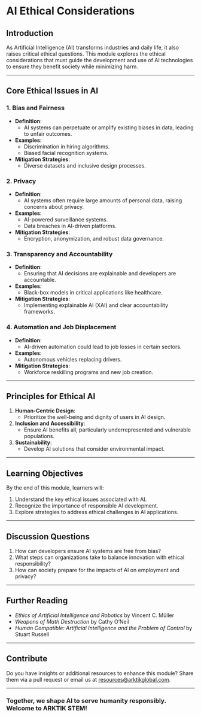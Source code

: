 # **AI Ethical Considerations**

## **Introduction**
As Artificial Intelligence (AI) transforms industries and daily life, it also raises critical ethical questions. This module explores the ethical considerations that must guide the development and use of AI technologies to ensure they benefit society while minimizing harm.

---

## **Core Ethical Issues in AI**
### **1. Bias and Fairness**
- **Definition**:
  - AI systems can perpetuate or amplify existing biases in data, leading to unfair outcomes.
- **Examples**:
  - Discrimination in hiring algorithms.
  - Biased facial recognition systems.
- **Mitigation Strategies**:
  - Diverse datasets and inclusive design processes.

### **2. Privacy**
- **Definition**:
  - AI systems often require large amounts of personal data, raising concerns about privacy.
- **Examples**:
  - AI-powered surveillance systems.
  - Data breaches in AI-driven platforms.
- **Mitigation Strategies**:
  - Encryption, anonymization, and robust data governance.

### **3. Transparency and Accountability**
- **Definition**:
  - Ensuring that AI decisions are explainable and developers are accountable.
- **Examples**:
  - Black-box models in critical applications like healthcare.
- **Mitigation Strategies**:
  - Implementing explainable AI (XAI) and clear accountability frameworks.

### **4. Automation and Job Displacement**
- **Definition**:
  - AI-driven automation could lead to job losses in certain sectors.
- **Examples**:
  - Autonomous vehicles replacing drivers.
- **Mitigation Strategies**:
  - Workforce reskilling programs and new job creation.

---

## **Principles for Ethical AI**
1. **Human-Centric Design**:
   - Prioritize the well-being and dignity of users in AI design.
2. **Inclusion and Accessibility**:
   - Ensure AI benefits all, particularly underrepresented and vulnerable populations.
3. **Sustainability**:
   - Develop AI solutions that consider environmental impact.

---

## **Learning Objectives**
By the end of this module, learners will:
1. Understand the key ethical issues associated with AI.
2. Recognize the importance of responsible AI development.
3. Explore strategies to address ethical challenges in AI applications.

---

## **Discussion Questions**
1. How can developers ensure AI systems are free from bias?
2. What steps can organizations take to balance innovation with ethical responsibility?
3. How can society prepare for the impacts of AI on employment and privacy?

---

## **Further Reading**
- *Ethics of Artificial Intelligence and Robotics* by Vincent C. Müller
- *Weapons of Math Destruction* by Cathy O’Neil
- *Human Compatible: Artificial Intelligence and the Problem of Control* by Stuart Russell

---

## **Contribute**
Do you have insights or additional resources to enhance this module? Share them via a pull request or email us at [resources@arktikglobal.com](mailto:resources@arktikglobal.com).

---

### **Together, we shape AI to serve humanity responsibly. Welcome to ARKTIK STEM!**
